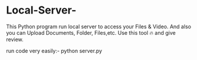 # Local-Server-
This Python program run local server to access your Files &amp; Video. And also you can Upload Documents, Folder, Files,etc. Use this tool 🔥 and give review.

run code very easily:- 
python server.py

